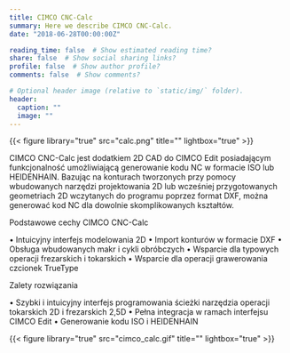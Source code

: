 ```yaml
---
title: CIMCO CNC-Calc
summary: Here we describe CIMCO CNC-Calc.
date: "2018-06-28T00:00:00Z"

reading_time: false  # Show estimated reading time?
share: false  # Show social sharing links?
profile: false  # Show author profile?
comments: false  # Show comments?

# Optional header image (relative to `static/img/` folder).
header:
  caption: ""
  image: ""
---
```


{{< figure library="true" src="calc.png" title="" lightbox="true" >}}

<i class="fas fa-angle-down"></i> CIMCO CNC-Calc jest dodatkiem 2D CAD do CIMCO Edit posiadającym funkcjonalność umożliwiającą generowanie kodu NC w formacie ISO lub HEIDENHAIN. Bazując na konturach tworzonych przy pomocy wbudowanych narzędzi projektowania 2D lub wcześniej przygotowanych geometriach 2D wczytanych do programu poprzez format DXF, można generować kod NC dla dowolnie skomplikowanych kształtów.

Podstawowe cechy CIMCO CNC-Calc

• Intuicyjny interfejs modelowania 2D
• Import konturów w formacie DXF
• Obsługa wbudowanych makr i cykli obróbczych
• Wsparcie dla typowych operacji frezarskich i tokarskich
• Wsparcie dla operacji grawerowania czcionek TrueType


Zalety rozwiązania

• Szybki i intuicyjny interfejs programowania ścieżki narzędzia operacji tokarskich 2D i frezarskich 2,5D
• Pełna integracja w ramach interfejsu CIMCO Edit
• Generowanie kodu ISO i HEIDENHAIN

{{< figure library="true" src="cimco_calc.gif" title="" lightbox="true" >}}
